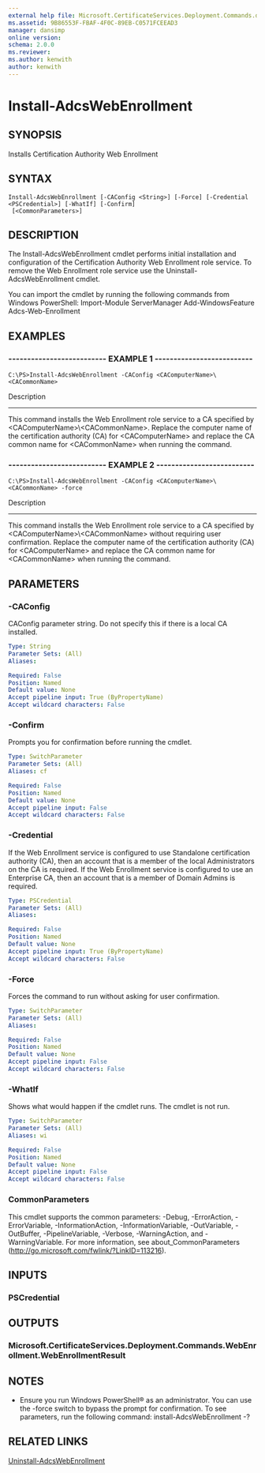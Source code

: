 ```yaml
---
external help file: Microsoft.CertificateServices.Deployment.Commands.dll-Help.xml
ms.assetid: 9B86553F-FBAF-4F0C-89EB-C0571FCEEAD3
manager: dansimp
online version: 
schema: 2.0.0
ms.reviewer:
ms.author: kenwith
author: kenwith
---
```


# Install-AdcsWebEnrollment

## SYNOPSIS
Installs Certification Authority Web Enrollment

## SYNTAX

```
Install-AdcsWebEnrollment [-CAConfig <String>] [-Force] [-Credential <PSCredential>] [-WhatIf] [-Confirm]
 [<CommonParameters>]
```

## DESCRIPTION
The Install-AdcsWebEnrollment cmdlet performs initial installation and configuration of the Certification Authority Web Enrollment role service.
To remove the Web Enrollment role service use the Uninstall-AdcsWebEnrollment cmdlet.

You can import the cmdlet by running the following commands from Windows PowerShell:
Import-Module ServerManager
Add-WindowsFeature Adcs-Web-Enrollment

## EXAMPLES

### -------------------------- EXAMPLE 1 --------------------------
```
C:\PS>Install-AdcsWebEnrollment -CAConfig <CAComputerName>\<CACommonName>
```

Description

-----------

This command installs the Web Enrollment role service to a CA specified by \<CAComputerName\>\\\<CACommonName\>.
Replace the computer name of the certification authority (CA) for \<CAComputerName\> and replace the CA common name for \<CACommonName\> when running the command.

### -------------------------- EXAMPLE 2 --------------------------
```
C:\PS>Install-AdcsWebEnrollment -CAConfig <CAComputerName>\<CACommonName> -force
```

Description

-----------

This command installs the Web Enrollment role service to a CA specified by \<CAComputerName\>\\\<CACommonName\> without requiring user confirmation.
Replace the computer name of the certification authority (CA) for \<CAComputerName\> and replace the CA common name for \<CACommonName\> when running the command.

## PARAMETERS

### -CAConfig
CAConfig parameter string.
Do not specify this if there is a local CA installed.

```yaml
Type: String
Parameter Sets: (All)
Aliases: 

Required: False
Position: Named
Default value: None
Accept pipeline input: True (ByPropertyName)
Accept wildcard characters: False
```

### -Confirm
Prompts you for confirmation before running the cmdlet.

```yaml
Type: SwitchParameter
Parameter Sets: (All)
Aliases: cf

Required: False
Position: Named
Default value: None
Accept pipeline input: False
Accept wildcard characters: False
```

### -Credential
If the Web Enrollment service is configured to use Standalone certification authority (CA), then an account that is a member of the local Administrators on the CA is required.
If the Web Enrollment service is configured to use an Enterprise CA, then an account that is a member of Domain Admins is required.

```yaml
Type: PSCredential
Parameter Sets: (All)
Aliases: 

Required: False
Position: Named
Default value: None
Accept pipeline input: True (ByPropertyName)
Accept wildcard characters: False
```

### -Force
Forces the command to run without asking for user confirmation.

```yaml
Type: SwitchParameter
Parameter Sets: (All)
Aliases: 

Required: False
Position: Named
Default value: None
Accept pipeline input: False
Accept wildcard characters: False
```

### -WhatIf
Shows what would happen if the cmdlet runs. The cmdlet is not run.

```yaml
Type: SwitchParameter
Parameter Sets: (All)
Aliases: wi

Required: False
Position: Named
Default value: None
Accept pipeline input: False
Accept wildcard characters: False
```

### CommonParameters
This cmdlet supports the common parameters: -Debug, -ErrorAction, -ErrorVariable, -InformationAction, -InformationVariable, -OutVariable, -OutBuffer, -PipelineVariable, -Verbose, -WarningAction, and -WarningVariable. For more information, see about_CommonParameters (http://go.microsoft.com/fwlink/?LinkID=113216).

## INPUTS

### PSCredential

## OUTPUTS

### Microsoft.CertificateServices.Deployment.Commands.WebEnrollment.WebEnrollmentResult

## NOTES
* Ensure you run Windows PowerShell® as an administrator. You can use the -force switch to bypass the prompt for confirmation.
To see parameters, run the following command: install-AdcsWebEnrollment -?

## RELATED LINKS

[Uninstall-AdcsWebEnrollment](./Uninstall-AdcsWebEnrollment.md)

